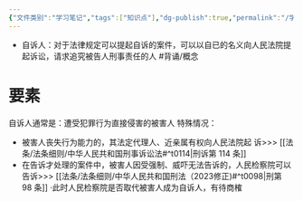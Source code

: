 ```yaml
---
{"文件类别":"学习笔记","tags":["知识点"],"dg-publish":true,"permalink":"/学习笔记/知识点/自诉人/","dgPassFrontmatter":true}
---
```


- 自诉人：对于法律规定可以提起自诉的案件，可以以自已的名义向人民法院提起诉讼，请求追究被告人刑事责任的人 #背诵/概念 
# 要素
自诉人通常是：遭受犯罪行为直接侵害的被害人
特殊情况：
- 被害人丧失行为能力的，其法定代理人、近亲属有权向人民法院起
诉>>> [[法条/法条细则/中华人民共和国刑事诉讼法#^t0114\|刑诉第 114 条]]
- 在告诉才处理的案件中，被害人因受强制、威吓无法告诉的，人民检察院可以告诉>>> [[法条/法条细则/中华人民共和国刑法（2023修正)#^t0098\|刑第 98 条]]
·此时人民检察院是否取代被害人成为自诉人，有待商榷